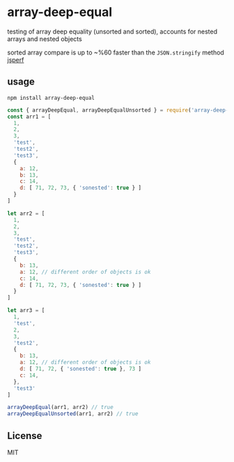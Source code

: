 # array-deep-equal
testing of array deep equality (unsorted and sorted), accounts for nested arrays and nested objects

sorted array compare is up to ~%60 faster than the `JSON.stringify` method [jsperf](https://jsperf.com/array-deep-equals)

## usage

`npm install array-deep-equal`

```javascript
const { arrayDeepEqual, arrayDeepEqualUnsorted } = require('array-deep-equal')
const arr1 = [
  1,
  2,
  3,
  'test',
  'test2',
  'test3',
  {
    a: 12,
    b: 13,
    c: 14,
    d: [ 71, 72, 73, { 'sonested': true } ]
  }
]

let arr2 = [
  1,
  2,
  3,
  'test',
  'test2',
  'test3',
  {
    b: 13,
    a: 12, // different order of objects is ok
    c: 14,
    d: [ 71, 72, 73, { 'sonested': true } ]
  }
]

let arr3 = [
  1,
  'test',
  2,
  3,
  'test2',
  {
    b: 13,
    a: 12, // different order of objects is ok
    d: [ 71, 72, { 'sonested': true }, 73 ]
    c: 14,
  },
  'test3'
]

arrayDeepEqual(arr1, arr2) // true
arrayDeepEqualUnsorted(arr1, arr2) // true
```

## License
MIT

